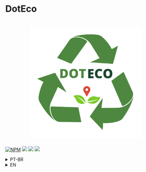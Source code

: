 # DotEco
<h1 align="center"> 
<img src="Front/DotEco-APP/src/assets/img/imgReadme/Logo_DotEco.png" width="350px" height= "350px">
</h1>

[![NPM](https://img.shields.io/npm/l/react)](https://github.com/AlvaroLauriano/DotEco_Readme/blob/main/LICENSE) ![ ](https://img.shields.io/badge/website-DOTECO-COLOR) ![ ](https://img.shields.io/badge/Sustainability-COLOR) ![ ](https://img.shields.io/badge/Recycling-COLOR) 

<details>
<summary>PT-BR</summary>

# Sobre o Projeto

<img src="Front/DotEco-APP/src/assets/img/imgReadme/Logo_Uninassau.png"> DotEco é um site construído durante o 8º período do Curso de Sistemas de Informação da Faculdade Uninassau Olinda.

O aplicativo foi desemvolvido para a população poder solicitar a coleta do material seletivo, através de agendamento, e com isso ganhar cupons de descontos em lojas parceiras.

# Status do Projeto ♻️

<h4 align="center"> 
	🚧 V1.0 DotEco 🚧
</h4>

# Layout

<img src="Front/DotEco-APP/src/assets/img/imgReadme/Home_Doteco.png" >



# Tecnologias Usadas 👩‍💻 :
- C# 
- Angular
- Git
- Bootstrap
- SQLServer
- Entity
- .NET CORE
  
# Instalação

Antes  de começar, você vai precisar instalar em sua máquina as seguintes ferramentas:
[VSCode](https://code.visualstudio.com/), 
[Git](https://git-scm.com), [Node.js](https://nodejs.org/en/download/), 
[Angular](https://angular.io/guide/setup-local) e o [SDK 5.0.401](https://dotnet.microsoft.com/download/dotnet/5.0).


# Configuração de Desenvolvimento

Para a intalação são necessárias instalar algumas dependencias de desemvolvimento:

pacote npm
cd Front\DotEco-APP\
npm i 


```bash
# Clone este repositório
$ git clone  https://github.com/Pedrolustosa/DotEco.git

# Executar o projeto(Front)
$ cd Front\DotEco-APP\
npm start


# Executar o projeto(Back)
$ cd Back\src\DotEco.API
dotnet watch run

```
</details>





</details>
<details>
<summary>EN</summary>

# About the project

<img src="Front/DotEco-APP/src/assets/img/imgReadme/Logo_Uninassau.png"> DotEco is a website built during the 8th period of the Information Systems Course at College Uninassau Olinda.

The application was developed for the population to be able to request the collection of selective material, by appointment, and thus earn discount coupons at partner stores.


# Project Status ♻️

<h4 align="center"> 
	🚧V1.0 DotEco... 🚧
</h4>

# Layout
<img src="Front/DotEco-APP/src/assets/img/imgReadme/Home_Doteco.png" >


# Technologies Used 👩‍💻 :
- C# 
- Angular
- Git
- Bootstrap
- SQLServer
- Entity
- .NET CORE
  




# Installation

Before starting, you will need to install the following tools on your machine:
[VSCode](https://code.visualstudio.com/), 
[Git](https://git-scm.com), [Node.js](https://nodejs.org/en/download/), 
[Angular](https://angular.io/guide/setup-local) and [SDK 5.0.401](https://dotnet.microsoft.com/download/dotnet/5.0).


# Development setup

For installation, it is necessary to install some development facilities:

Package npm
cd Front\DotEco-APP\
npm i 



```bash
# Clone this repository
$ git clone  https://github.com/Pedrolustosa/DotEco.git

# Run the project(Front)
$ cd Front\DotEco-APP\
npm start


# Run the project(Back)
$ cd Back\src\DotEco.API
dotnet watch run

```

</details>












